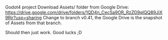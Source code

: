Godot4 project
Download Assets/ folder from Google Drive:
https://drive.google.com/drive/folders/1QD4n_CecSa9OR_RzZG9qIQQ89JiX9Rjr?usp=sharing
Change to branch v0.41, the Google Drive is the snapshot of Assets from that branch.

Should then just work. Good lucks ;D
